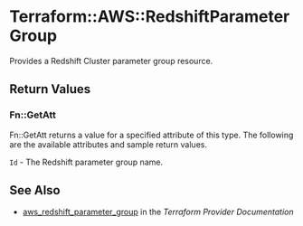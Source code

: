 # Terraform::AWS::RedshiftParameterGroup

Provides a Redshift Cluster parameter group resource.

## Return Values

### Fn::GetAtt

Fn::GetAtt returns a value for a specified attribute of this type. The following are the available attributes and sample return values.

`Id` - The Redshift parameter group name.

## See Also

* [aws_redshift_parameter_group](https://www.terraform.io/docs/providers/aws/r/redshift_parameter_group.html) in the _Terraform Provider Documentation_